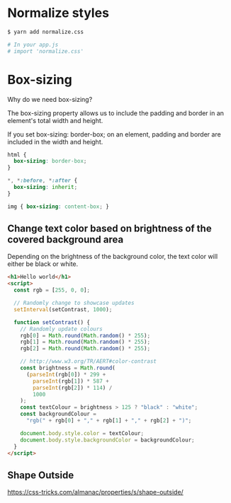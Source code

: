 # Normalize styles

```bash
$ yarn add normalize.css

# In your app.js
# import 'normalize.css'
```

# Box-sizing

Why do we need box-sizing? 

The box-sizing property allows us to include the padding and border in an element's total width and height.

If you set box-sizing: border-box; on an element, padding and border are included in the width and height.

```css
html {
  box-sizing: border-box;
}

*, *:before, *:after {
  box-sizing: inherit;
}

img { box-sizing: content-box; }
```

## Change text color based on brightness of the covered background area


Depending on the brightness of the background color, the text color will either be black or white.

```html
<h1>Hello world</h1>
<script>
  const rgb = [255, 0, 0];

  // Randomly change to showcase updates
  setInterval(setContrast, 1000);

  function setContrast() {
    // Randomly update colours
    rgb[0] = Math.round(Math.random() * 255);
    rgb[1] = Math.round(Math.random() * 255);
    rgb[2] = Math.round(Math.random() * 255);

    // http://www.w3.org/TR/AERT#color-contrast
    const brightness = Math.round(
      (parseInt(rgb[0]) * 299 +
        parseInt(rgb[1]) * 587 +
        parseInt(rgb[2]) * 114) /
        1000
    );
    const textColour = brightness > 125 ? "black" : "white";
    const backgroundColour =
      "rgb(" + rgb[0] + "," + rgb[1] + "," + rgb[2] + ")";

    document.body.style.color = textColour;
    document.body.style.backgroundColor = backgroundColour;
  }
</script>
```

## Shape Outside
https://css-tricks.com/almanac/properties/s/shape-outside/
